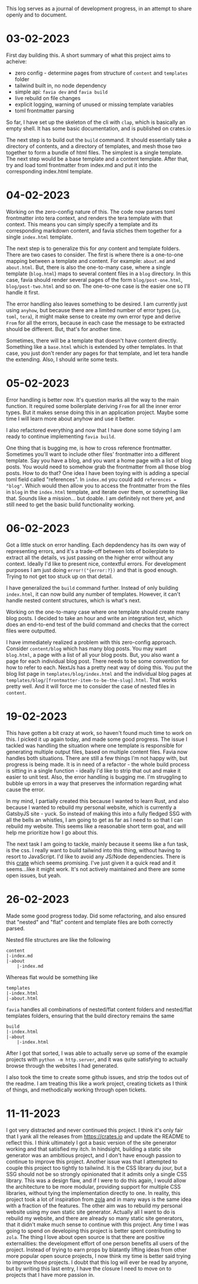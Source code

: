 This log serves as a journal of development progress, in an attempt to share openly and to document.

# 03-02-2023

First day building this. A short summary of what this project aims to acheive:

- zero config - determine pages from structure of `content` and `templates` folder
- tailwind built in, no node dependency
- simple api: `favia dev` and `favia build`
- live rebuild on file changes
- explicit logging, warning of unused or missing template variables
- toml frontmatter parsing

So far, I have set up the skeleton of the cli with `clap`, which is basically an empty shell. It has some basic documentation, and is published on crates.io

The next step is to build out the `build` command. It should essentially take a directory of contents, and a directory of templates, and mesh those two together to form a bundle of html files. The simplest is a single template. The next step would be a base template and a content template. After that, try and load toml frontmatter from index.md and put it into the corresponding index.html template.

# 04-02-2023

Working on the zero-config nature of this. The code now parses toml frontmatter into tera context, and renders the tera template with that context. This means you can simply specify a template and its corresponding markdown content, and favia stiches them together for a single `index.html` template.

The next step is to generalize this for _any_ content and template folders. There are two cases to consider. The first is where there is a one-to-one mapping between a template and content. For example: `about.md` and `about.html`. But, there is also the one-to-many case, where a single template (`blog.html`) maps to several content files in a `blog` directory. In this case, favia should render several pages of the form `blog/post-one.html`, `blog/post-two.html` and so on. The one-to-one case is the easier one so I'll handle it first.

The error handling also leaves something to be desired. I am currently just using `anyhow`, but because there are a limited number of error types (`io`, `toml`, `tera`), it might make sense to create my own error type and derive `From` for all the errors, because in each case the message to be extracted should be different. But, that's for another time.

Sometimes, there will be a template that doesn't have content directly. Something like a `base.html` which is extended by other templates. In that case, you just don't render any pages for that template, and let tera handle the extending.
Also, I should write some tests.

# 05-02-2023

Error handling is better now. It's question marks all the way to the main function. It required some boilerplate deriving `From` for all the inner error types. But it makes sense doing this in an application project. Maybe some time I will learn more about anyhow and use it better.

I also refactored everything and now that I have done some tidying I am ready to continue implementing `favia build`.

One thing that is bugging me, is how to cross reference frontmatter. Sometimes you'll want to include other files' frontmatter into a different template. Say you have a blog, and you want a home page with a list of blog posts. You would need to somehow grab the frontmatter from all those blog posts. How to do that? One idea I have been toying with is adding a special toml field called "references". In `index.md` you could add `references = "blog"`. Which would then allow you to access the frontmatter from the files in `blog` in the `index.html` template, and iterate over them, or something like that. Sounds like a mission... but doable. I am definitely not there yet, and still need to get the basic build functionality working.

# 06-02-2023

Got a little stuck on error handling. Each depdendency has its own way of representing errors, and it's a trade-off between lots of boilerplate to extract all the details, vs just passing on the higher error without any context. Ideally I'd like to present nice, contextful errors. For development purposes I am just doing `error!("{error:?})` and that is good enough. Trying to not get too stuck up on that detail.

I have generalized the `build` command further. Instead of only building `index.html`, it can now build any number of templates. However, it can't handle nested content structures, which is what's next.

Working on the one-to-many case where one template should create many blog posts. I decided to take an hour and write an integration test, which does an end-to-end test of the build command and checks that the correct files were outputted.

I have immediately realized a problem with this zero-config approach. Consider `content/blog` which has many blog posts. You may want `blog.html`, a page with a list of all your blog posts. But, you also want a page for each individual blog post. There needs to be some convention for how to refer to each. NextJs has a pretty neat way of doing this. You put the blog list page in `templates/blog/index.html` and the individual blog pages at `templates/blog/[frontmatter-item-to-be-the-slug].html`. That works pretty well. And it will force me to consider the case of nested files in `content`.

# 19-02-2023

This have gotten a bit crazy at work, so haven't found much time to work on this. I picked it up again today, and made some good progress. The issue I tackled was handling the situation where one template is responsible for generating multiple output files, based on multiple content files. Favia now handles both situations. There are still a few things I'm not happy with, but progress is being made. It is in need of a refactor - the whole build process is sitting in a single function - ideally I'd like to strip that out and make it easier to unit test. Also, the error handling is bugging me. I'm struggling to bubble up errors in a way that preserves the information regarding what cause the error.

In my mind, I partially created this because I wanted to learn Rust, and also because I wanted to rebuild my personal website, which is currently a GatsbyJS site - yuck. So instead of making this into a fully fledged SSG with all the bells an whistles, I am going to get as far as I need to so that I can rebuild my website. This seems like a reasonable short term goal, and will help me prioritize how I go about this.

The next task I am going to tackle, mainly because it seems like a fun task, is the css. I really want to build tailwind into this thing, without having to resort to JavaScript. I'd like to avoid any JS/Node dependencies. There is this [crate](https://docs.rs/tailwind-css/latest/tailwind_css/index.html) which seems promising. I've just given it a quick read and it seems...like it might work. It's not actively maintained and there are some open issues, but yeah.

# 26-02-2023

Made some good progress today. Did some refactoring, and also ensured that "nested" and "flat" content and template files are both correctly parsed.

Nested file structures are like the following

```
content
|-index.md
|-about
    |-index.md
```

Whereas flat would be something like

```
templates
|-index.html
|-about.html
```

`favia` handles all combinations of nested/flat content folders and nested/flat templates folders, ensuring that the build directory remains the same

```
build
|-index.html
|-about
    |-index.html
```

After I got that sorted, I was able to actually serve up some of the example projects with `python -m http.server`, and it was quite satisfying to actually browse through the websites I had generated.

I also took the time to create some github issues, and strip the todos out of the readme. I am treating this like a work project, creating tickets as I think of things, and methodically working through open tickets.

# 11-11-2023

I got very distracted and never continued this project.
I think it's only fair that I yank all the releases from <https://crates.io> and update the README to reflect this.
I think ultimately I got a basic version of the site generator working and that satisfied my itch.
In hindsight, building a static site generator was an ambitious project, and I don't have enough passion to continue to improve this project.
Another issue was that I attempted to couple this project too tightly to tailwind. It is the CSS library du jour, but a SSG should not be so strongly opinionated that it admits only a single CSS library.
This was a design flaw, and if I were to do this again, I would allow the architecture to be more modular, providing support for multiple CSS libraries, without tying the implementation directly to one.
In reality, this project took a lot of inspiration from [zola](https://getzola.org) and in many ways is the same idea with a fraction of the features.
The other aim was to rebuild my personal website using my own static site generator. Actually all I want to do is rebuild my website, and there are already so many static site generators, that it didn't make much sense to continue with this project.
Any time I was going to spend on developing this project is better spent contributing to `zola`. The thing I love about open source is that there are positive externalities: the development effort of one person benefits all users of the project.
Instead of trying to earn props by blatantly lifting ideas from other more popular open source projects, I now think my time is better said trying to improve those projects.
I doubt that this log will ever be read by anyone, but by writing this last entry, I have the closure I need to move on to projects that I have more passion in.
